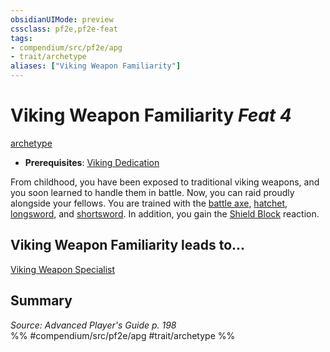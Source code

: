 ```yaml
---
obsidianUIMode: preview
cssclass: pf2e,pf2e-feat
tags:
- compendium/src/pf2e/apg
- trait/archetype
aliases: ["Viking Weapon Familiarity"]
---
```

# Viking Weapon Familiarity  *Feat 4*  
[archetype](archetype.md "Archetype Feat Trait")  

- **Prerequisites**: [Viking Dedication](viking-dedication-apg.md)

From childhood, you have been exposed to traditional viking weapons, and you soon learned to handle them in battle. Now, you can raid proudly alongside your fellows. You are trained with the [battle axe](battle-axe.md), [hatchet](hatchet.md), [longsword](longsword.md), and [shortsword](shortsword.md). In addition, you gain the [Shield Block](Reference/Compendium/Feats/shield-block.md) reaction.

## Viking Weapon Familiarity leads to...

[Viking Weapon Specialist](viking-weapon-specialist-apg.md)

## Summary

*Source: Advanced Player's Guide p. 198*  
%% #compendium/src/pf2e/apg #trait/archetype %%